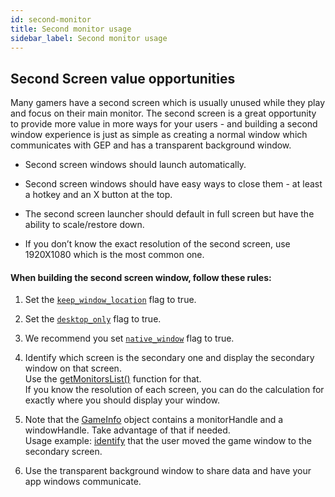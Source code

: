 ```yaml
---
id: second-monitor
title: Second monitor usage
sidebar_label: Second monitor usage
---
```


## Second Screen value opportunities

Many gamers have a second screen which is usually unused while they play and focus on their main monitor. The second screen is a great opportunity to provide more value in more ways for your users - and building a second window experience is just as simple as creating a normal window which communicates with GEP and has a transparent background window.

* Second screen windows should launch automatically.

* Second screen windows should have easy ways to close them - at least a hotkey and an X button at the top.

* The second screen launcher should default in full screen but have the ability to scale/restore down.

* If you don’t know the exact resolution of the second screen, use 1920X1080 which is the most common one. 

#### When building the second screen window, follow these rules:

1. Set the [`keep_window_location`](../api/manifest-json#windows-keep_window_location) flag to true.

2. Set the [`desktop_only`](../api/manifest-json#windows-desktop_only) flag to true.

3. We recommend you set [`native_window`](../api/manifest-json#native_window) flag to true.

4. Identify which screen is the secondary one and display the secondary window on that screen.  
  Use the [getMonitorsList()](../api/overwolf-utils#getmonitorslistcallback) function for that.  
  If you know the resolution of each screen, you can do the calculation for exactly where you should display your window.

5. Note that the [GameInfo](../api/overwolf-games#gameinfo-object) object contains a monitorHandle and a windowHandle. Take advantage of that if needed.  
  Usage example: [identify](windows-resolution-size-position#identify-when-the-window-is-dragged-between-monitors) that the user moved the game window to the secondary screen.
 
6. Use the transparent background window to share data and have your app windows communicate.
